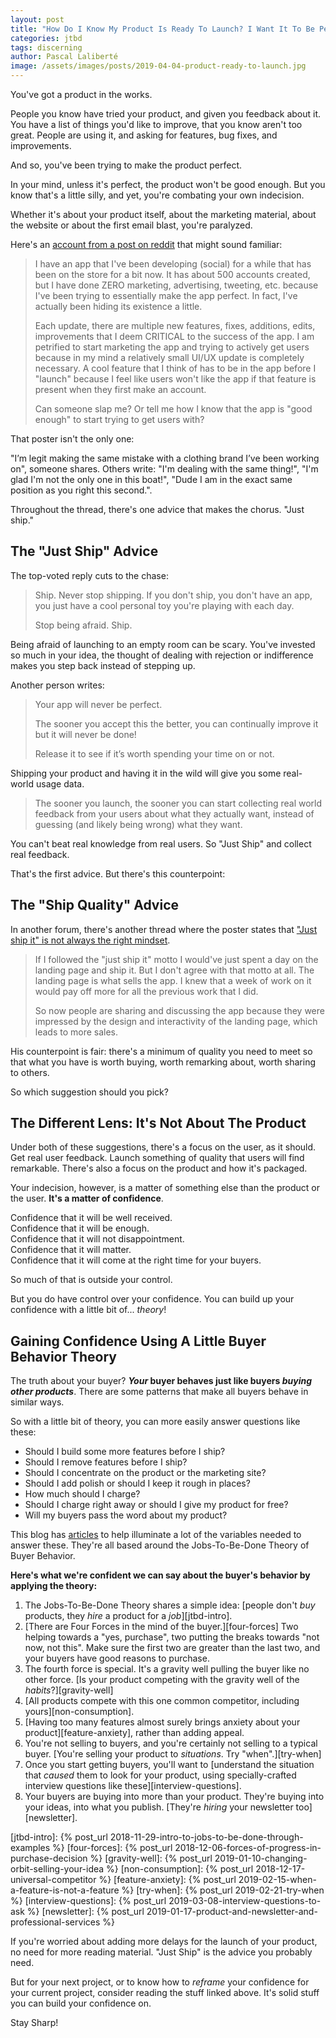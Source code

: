 ```yaml
---
layout: post
title: "How Do I Know My Product Is Ready To Launch? I Want It To Be Perfect!"
categories: jtbd
tags: discerning
author: Pascal Laliberté
image: /assets/images/posts/2019-04-04-product-ready-to-launch.jpg
---
```


You've got a product in the works.

People you know have tried your product, and given you feedback about it. You have a list of things you'd like to improve, that you know aren't too great. People are using it, and asking for features, bug fixes, and improvements.

And so, you've been trying to make the product perfect.

In your mind, unless it's perfect, the product won't be good enough. But you know that's a little silly, and yet, you're combating your own indecision.

Whether it's about your product itself, about the marketing material, about the website or about the first email blast, you're paralyzed.

Here's an [account from a post on reddit][thread] that might sound familiar:

[thread]: https://www.reddit.com/r/Entrepreneur/comments/9j3l4w/having_a_really_really_hard_time_with_telling/

> I have an app that I've been developing (social) for a while that has been on the store for a bit now. It has about 500 accounts created, but I have done ZERO marketing, advertising, tweeting, etc. because I've been trying to essentially make the app perfect. In fact, I've actually been hiding its existence a little.
> 
> Each update, there are multiple new features, fixes, additions, edits, improvements that I deem CRITICAL to the success of the app. I am petrified to start marketing the app and trying to actively get users because in my mind a relatively small UI/UX update is completely necessary. A cool feature that I think of has to be in the app before I "launch" because I feel like users won't like the app if that feature is present when they first make an account.
> 
> Can someone slap me? Or tell me how I know that the app is "good enough" to start trying to get users with?

That poster isn't the only one:

"I’m legit making the same mistake with a clothing brand I’ve been working on", someone shares. Others write: "I'm dealing with the same thing!", "I'm glad I'm not the only one in this boat!", "Dude I am in the exact same position as you right this second.".

Throughout the thread, there's one advice that makes the chorus. "Just ship."

## The "Just Ship" Advice

The top-voted reply cuts to the chase:

> Ship. Never stop shipping. If you don't ship, you don't have an app, you just have a cool personal toy you're playing with each day.
> 
> Stop being afraid. Ship.

Being afraid of launching to an empty room can be scary. You've invested so much in your idea, the thought of dealing with rejection or indifference makes you step back instead of stepping up.

Another person writes:

> Your app will never be perfect.
> 
> The sooner you accept this the better, you can continually improve it but it will never be done!
> 
> Release it to see if it’s worth spending your time on or not.

Shipping your product and having it in the wild will give you some real-world usage data.

> The sooner you launch, the sooner you can start collecting real world feedback from your users about what they actually want, instead of guessing (and likely being wrong) what they want.

You can't beat real knowledge from real users. So "Just Ship" and collect real feedback.

That's the first advice. But there's this counterpoint:

## The "Ship Quality" Advice

In another forum, there's another thread where the poster states that ["Just ship it" is not always the right mindset][thread-two].

[thread-two]: https://www.indiehackers.com/forum/just-ship-it-is-not-always-the-right-mindset-b71eda7696?commentId=-LRoJc_4grqZLHxQ0V1A

> If I followed the "just ship it" motto I would've just spent a day on the landing page and ship it. But I don't agree with that motto at all. The landing page is what sells the app. I knew that a week of work on it would pay off more for all the previous work that I did.
> 
> So now people are sharing and discussing the app because they were impressed by the design and interactivity of the landing page, which leads to more sales.

His counterpoint is fair: there's a minimum of quality you need to meet so that what you have is worth buying, worth remarking about, worth sharing to others.

So which suggestion should you pick?

## The Different Lens: It's Not About The Product

Under both of these suggestions, there's a focus on the user, as it should. Get real user feedback. Launch something of quality that users will find remarkable. There's also a focus on the product and how it's packaged.

Your indecision, however, is a matter of something else than the product or the user. **It's a matter of confidence**.

Confidence that it will be well received.  
Confidence that it will be enough.  
Confidence that it will not disappointment.  
Confidence that it will matter.  
Confidence that it will come at the right time for your buyers.

So much of that is outside your control.

But you do have control over your confidence. You can build up your confidence with a little bit of... _theory_!

## Gaining Confidence Using A Little Buyer Behavior Theory

The truth about your buyer? **_Your_ buyer behaves just like buyers _buying other products_**. There are some patterns that make all buyers behave in similar ways.

So with a little bit of theory, you can more easily answer questions like these:

* Should I build some more features before I ship?
* Should I remove features before I ship?
* Should I concentrate on the product or the marketing site?
* Should I add polish or should I keep it rough in places?
* How much should I charge?
* Should I charge right away or should I give my product for free?
* Will my buyers pass the word about my product?

This blog has [articles](/articles) to help illuminate a lot of the variables needed to answer these. They're all based around the Jobs-To-Be-Done Theory of Buyer Behavior.

**Here's what we're confident we can say about the buyer's behavior by applying the theory:**

1. The Jobs-To-Be-Done Theory shares a simple idea: [people don't _buy_ products, they _hire_ a product for a _job_][jtbd-intro].
2. [There are Four Forces in the mind of the buyer.][four-forces] Two helping towards a "yes, purchase", two putting the breaks towards "not now, not this". Make sure the first two are greater than the last two, and your buyers have good reasons to purchase.
3. The fourth force is special. It's a gravity well pulling the buyer like no other force. [Is your product competing with the gravity well of the _habits_?][gravity-well]
4. [All products compete with this one common competitor, including yours][non-consumption].
5. [Having too many features almost surely brings anxiety about your product][feature-anxiety], rather than adding appeal.
6. You're not selling to buyers, and you're certainly not selling to a typical buyer. [You're selling your product to _situations_. Try "when".][try-when]
7. Once you start getting buyers, you'll want to [understand the situation that _caused_ them to look for your product, using specially-crafted interview questions like these][interview-questions].
8. Your buyers are buying into more than your product. They're buying into your ideas, into what you publish. [They're _hiring_ your newsletter too][newsletter].

[jtbd-intro]: {% post_url 2018-11-29-intro-to-jobs-to-be-done-through-examples %}
[four-forces]: {% post_url 2018-12-06-forces-of-progress-in-purchase-decision %}
[gravity-well]: {% post_url 2019-01-10-changing-orbit-selling-your-idea %}
[non-consumption]: {% post_url 2018-12-17-universal-competitor %}
[feature-anxiety]: {% post_url 2019-02-15-when-a-feature-is-not-a-feature %}
[try-when]: {% post_url 2019-02-21-try-when %}
[interview-questions]: {% post_url 2019-03-08-interview-questions-to-ask %}
[newsletter]: {% post_url 2019-01-17-product-and-newsletter-and-professional-services %}

If you're worried about adding more delays for the launch of your product, no need for more reading material. "Just Ship" is the advice you probably need.

But for your next project, or to know how to _reframe_ your confidence for your current project, consider reading the stuff linked above. It's solid stuff you can build your confidence on.

Stay Sharp!
